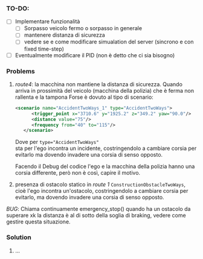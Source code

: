### TO-DO:
- [ ] Implementare funzionalità 
    - [ ] Sorpasso veicolo fermo o sorpasso in generale
    - [ ] mantenere distanza di sicurezza
    - [ ] vedere se e come modificare simualation del server (sincrono e con fixed time-step)
- [ ] Eventualmente modificare il PID (non è detto che ci sia bisogno)

### Problems

1. *route4*: la macchina non mantiene la distanza di sicurezza.
   Quando arriva in prossimità del veicolo (macchina della polizia) che è ferma non rallenta e la tampona
   Forse è dovuto al tipo di scenario:

   ```xml
   <scenario name="AccidentTwoWays_1" type="AccidentTwoWays">
         <trigger_point x="3710.6" y="1925.2" z="349.2" yaw="90.0"/>
         <distance value="75"/>
         <frequency from="40" to="115"/>
      </scenario>
   ```
   
   Dove per `type="AccidentTwoWays"`    
   sta per l'ego incontra un incidente, costringendolo a cambiare corsia per evitarlo ma dovendo invadere una corsia di senso opposto.

   Facendo il Debug del codice l'ego e la macchina della polizia hanno una corsia differente, però non è così, capire il motivo.

2. presenza di ostacolo statico in *route 1* `ConstructionObstacleTwoWays`, cioè l'ego incontra un'ostacolo, costringendolo a cambiare corsia per evitarlo, ma dovendo invadere una corsia di senso opposto.

*BUG*: Chiama continuamente emergency_stop() quando ha un ostacolo da superare xk la distanza è al di sotto della soglia di braking, vedere come gestire questa situazione.

### Solution
1. ...



